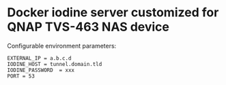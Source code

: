 # Docker iodine server customized for QNAP TVS-463 NAS device

Configurable environment parameters:

```
EXTERNAL_IP	= a.b.c.d
IODINE_HOST = tunnel.domain.tld
IODINE_PASSWORD	 = xxx
PORT = 53
```